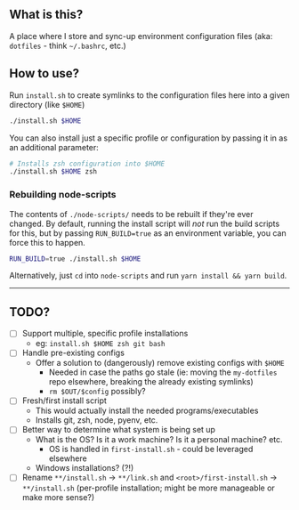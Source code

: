 ## What is this?

A place where I store and sync-up environment configuration files (aka: `dotfiles` - think `~/.bashrc`, etc.)

## How to use?

Run `install.sh` to create symlinks to the configuration files here into a given directory (like `$HOME`)

```sh
./install.sh $HOME
```

You can also install just a specific profile or configuration by passing it in as an additional parameter:

```sh
# Installs zsh configuration into $HOME
./install.sh $HOME zsh
```

### Rebuilding node-scripts

The contents of `./node-scripts/` needs to be rebuilt if they're ever changed. By default, running the install script will _not_ run the build scripts for this, but by passing `RUN_BUILD=true` as an environment variable, you can force this to happen.

```sh
RUN_BUILD=true ./install.sh $HOME
```

Alternatively, just `cd` into `node-scripts` and run `yarn install && yarn build`.

---

## TODO?

- [ ] Support multiple, specific profile installations
	- eg: `install.sh $HOME zsh git bash`
- [ ] Handle pre-existing configs
	- Offer a solution to (dangerously) remove existing configs with `$HOME`
		- Needed in case the paths go stale (ie: moving the `my-dotfiles` repo elsewhere, breaking the already existing symlinks)
		- `rm $OUT/$config` possibly?
- [ ] Fresh/first install script
	- This would actually install the needed programs/executables
	- Installs git, zsh, node, pyenv, etc.
- [ ] Better way to determine what system is being set up
	- What is the OS? Is it a work machine? Is it a personal machine? etc.
		- OS is handled in `first-install.sh` - could be leveraged elsewhere
	- Windows installations? (?!)
- [ ] Rename `**/install.sh` -> `**/link.sh` and `<root>/first-install.sh` -> `**/install.sh` (per-profile installation; might be more manageable or make more sense?)